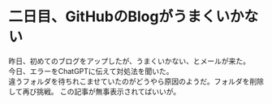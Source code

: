 # 二日目、GitHubのBlogがうまくいかない

昨日、初めてのブログをアップしたが、うまくいかない、とメールが来た。  
今日、エラーをChatGPTに伝えて対処法を聞いた。  
違うフォルダを待ちれこませていたのがどうやら原因のようだ。フォルダを削除して再び挑戦。
この記事が無事表示されてばいいが。
